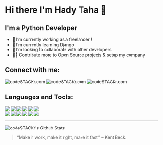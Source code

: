 # Hi there  I'm Hady Taha 👋


## I'm a Python Developer

- 🔭 I’m currently working as a freelancer !
- 🌱 I’m currently learning Django
- 👯 I’m looking to collaborate with other developers
- 🐱‍👓 Contribute more to Open Source projects & setup my company


## Connect with me:


[<img align="left" alt="codeSTACKr.com"  src="https://img.shields.io/badge/Instagram-E4405F?style=for-the-badge&logo=instagram&logoColor=white"/>](https://twitter.com/HadyTaha77)
[<img align="left" alt="codeSTACKr.com"  src="https://img.shields.io/badge/Twitter-1DA1F2?style=for-the-badge&logo=twitter&logoColor=white"/>](https://www.instagram.com/haditaha__/)
[<img align="left" alt="codeSTACKr.com"  src="https://img.shields.io/badge/LinkedIn-0077B5?style=for-the-badge&logo=linkedin&logoColor=white"/>](https://www.linkedin.com/in/hady-taha/)
</br>



## Languages and Tools:


  <img align="left"   src="https://img.shields.io/badge/Python-3776AB?style=for-the-badge&logo=python&logoColor=white" />
  <img align="left"   src="https://img.shields.io/badge/Django-092E20?style=for-the-badge&logo=django&logoColor=white" />
  <img align="left"   src="https://img.shields.io/badge/jQuery-0769AD?style=for-the-badge&logo=jquery&logoColor=white" />
  <img align="left"   src="https://img.shields.io/badge/JavaScript-F7DF1E?style=for-the-badge&logo=javascript&logoColor=black" />
  <img align="left"   src="https://img.shields.io/badge/HTML-239120?style=for-the-badge&logo=html5&logoColor=white" />
  <img align="left"   src="https://img.shields.io/badge/HTML5-E34F26?style=for-the-badge&logo=html5&logoColor=white" />

  <br>

  
  <img align="left"   src="https://img.shields.io/badge/CSS-239120?&style=for-the-badge&logo=css3&logoColor=white" />
  <img align="left"   src="https://img.shields.io/badge/CSS3-1572B6?style=for-the-badge&logo=css3&logoColor=white" />
  <img align="left"   src="https://img.shields.io/badge/Bootstrap-563D7C?style=for-the-badge&logo=bootstrap&logoColor=white" />
  <img align="left"   src="https://img.shields.io/badge/Flutter-02569B?style=for-the-badge&logo=flutter&logoColor=white" />
  <img align="left"   src="https://img.shields.io/badge/MySQL-00000F?style=for-the-badge&logo=mysql&logoColor=white" />
  <img align="left"   src="https://img.shields.io/badge/SQLite-07405E?style=for-the-badge&logo=sqlite&logoColor=white" />



<br />


----

<img  alt="codeSTACKr's Github Stats" src="https://github-readme-stats.vercel.app/api?username=Hady-Taha&show_icons=true&hide_border=false" />


<br />


> “Make it work, make it right, make it fast.” – Kent Beck.


<br />
